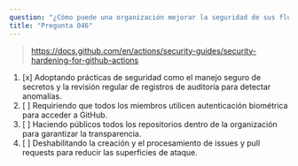 ```yaml
---
question: "¿Cómo puede una organización mejorar la seguridad de sus flujos de trabajo de GitHub Actions?"
title: "Pregunta 046"
---
```


> https://docs.github.com/en/actions/security-guides/security-hardening-for-github-actions
1. [x] Adoptando prácticas de seguridad como el manejo seguro de secretos y la revisión regular de registros de auditoría para detectar anomalías.
1. [ ] Requiriendo que todos los miembros utilicen autenticación biométrica para acceder a GitHub.
1. [ ] Haciendo públicos todos los repositorios dentro de la organización para garantizar la transparencia.
1. [ ] Deshabilitando la creación y el procesamiento de issues y pull requests para reducir las superficies de ataque.
